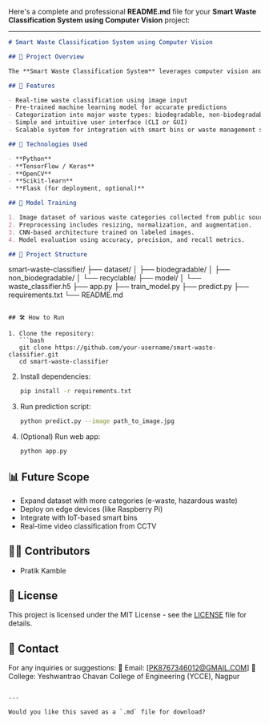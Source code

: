 Here's a complete and professional **README.md** file for your **Smart Waste Classification System using Computer Vision** project:

---

```markdown
# Smart Waste Classification System using Computer Vision

## 📌 Project Overview

The **Smart Waste Classification System** leverages computer vision and machine learning techniques to automatically classify waste into categories such as **biodegradable**, **non-biodegradable**, and **recyclable**. This project aims to assist in efficient waste segregation, reduce manual labor, and promote sustainable environmental practices.

## 🚀 Features

- Real-time waste classification using image input
- Pre-trained machine learning model for accurate predictions
- Categorization into major waste types: biodegradable, non-biodegradable, recyclable
- Simple and intuitive user interface (CLI or GUI)
- Scalable system for integration with smart bins or waste management systems

## 🔧 Technologies Used

- **Python**
- **TensorFlow / Keras**
- **OpenCV**
- **Scikit-learn**
- **Flask (for deployment, optional)**

## 🧠 Model Training

1. Image dataset of various waste categories collected from public sources or Kaggle.
2. Preprocessing includes resizing, normalization, and augmentation.
3. CNN-based architecture trained on labeled images.
4. Model evaluation using accuracy, precision, and recall metrics.

## 📁 Project Structure

```

smart-waste-classifier/
├── dataset/
│   ├── biodegradable/
│   ├── non\_biodegradable/
│   └── recyclable/
├── model/
│   └── waste\_classifier.h5
├── app.py
├── train\_model.py
├── predict.py
├── requirements.txt
└── README.md

````

## 🛠️ How to Run

1. Clone the repository:
   ```bash
   git clone https://github.com/your-username/smart-waste-classifier.git
   cd smart-waste-classifier
````

2. Install dependencies:

   ```bash
   pip install -r requirements.txt
   ```

3. Run prediction script:

   ```bash
   python predict.py --image path_to_image.jpg
   ```

4. (Optional) Run web app:

   ```bash
   python app.py
   ```

## 📊 Future Scope

* Expand dataset with more categories (e-waste, hazardous waste)
* Deploy on edge devices (like Raspberry Pi)
* Integrate with IoT-based smart bins
* Real-time video classification from CCTV

## 👨‍💻 Contributors

* Pratik Kamble

## 📜 License

This project is licensed under the MIT License - see the [LICENSE](LICENSE) file for details.

## 📧 Contact

For any inquiries or suggestions:
📩 Email: \[[PK8767346012@GMAIL.COM](mailto:PK8767346012@GMAIL.COM)]
🏫 College: Yeshwantrao Chavan College of Engineering (YCCE), Nagpur

```

---

Would you like this saved as a `.md` file for download?
```

